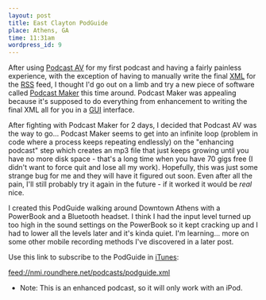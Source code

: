 ```yaml
--- 
layout: post
title: East Clayton PodGuide
place: Athens, GA
time: 11:31am
wordpress_id: 9
---
```


After using [Podcast AV](http://www.oldjewelsoftware.com/products/podcastav/) for my first podcast and having a fairly painless experience, with the exception of having to manually write the final [XML](http://en.wikipedia.org/wiki/XML) for the [RSS](http://en.wikipedia.org/wiki/RSS) feed, I thought I'd go out on a limb and try a new piece of software called [Podcast Maker](http://www.apple.com/downloads/macosx/internet_utilities/) this time around. Podcast Maker was appealing because it's supposed to do everything from enhancement to writing the final XML all for you in a [GUI](http://en.wikipedia.org/wiki/GUI) interface.

After fighting with Podcast Maker for 2 days, I decided that Podcast AV was the way to go... Podcast Maker seems to get into an infinite loop (problem in code where a process keeps repeating endlessly) on the "enhancing podcast" step which creates an mp3 file that just keeps growing until you have no more disk space - that's a long time when you have 70 gigs free (I didn't want to force quit and lose all my work). Hopefully, this was just some strange bug for me and they will have it figured out soon. Even after all the pain, I'll still probably try it again in the future - if it worked it would be *real* nice.

I created this PodGuide walking around Downtown Athens with a PowerBook and a Bluetooth headset. I think I had the input level turned up too high in the sound settings on the PowerBook so it kept cracking up and I had to lower all the levels later and it's kinda quiet. I'm learning... more on some other mobile recording methods I've discovered in a later post.

Use this link to subscribe to the PodGuide in [iTunes](http://www.apple.com/itunes/):

[feed://nmi.roundhere.net/podcasts/podguide.xml](feed://nmi.roundhere.net/podcasts/podguide.xml)

- Note: This is an enhanced podcast, so it will only work with an iPod.
